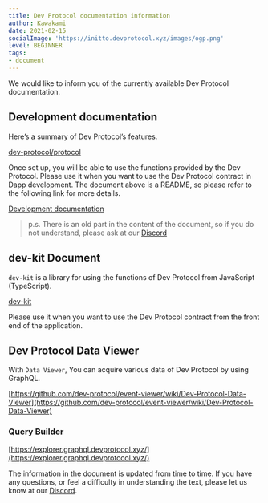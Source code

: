 ```yaml
---
title: Dev Protocol documentation information
author: Kawakami
date: 2021-02-15
socialImage: 'https://initto.devprotocol.xyz/images/ogp.png'
level: BEGINNER
tags:
- document
---
```

We would like to inform you of the currently available Dev Protocol documentation.

## Development documentation

Here’s a summary of Dev Protocol’s features.

[dev-protocol/protocol](https://github.com/dev-protocol/protocol/blob/main/README.md)

Once set up, you will be able to use the functions provided by the Dev Protocol. Please use it when you want to use the Dev Protocol contract in Dapp development.
The document above is a README, so please refer to the following link for more details.

[Development documentation](https://docs.devprotocol.xyz/dev-protocol/)

> p.s. There is an old part in the content of the document, so if you do not understand, please ask at our [Discord](https://discord.gg/VwJp4KM)

## dev-kit Document

`dev-kit` is a library for using the functions of Dev Protocol from JavaScript (TypeScript).

[dev-kit](https://www.npmjs.com/package/@devprotocol/dev-kit)

Please use it when you want to use the Dev Protocol contract from the front end of the application.

## Dev Protocol Data Viewer

With `Data Viewer`, You can acquire various data of Dev Protocol by using GraphQL.

[https://github.com/dev-protocol/event-viewer/wiki/Dev-Protocol-Data-Viewer](https://github.com/dev-protocol/event-viewer/wiki/Dev-Protocol-Data-Viewer)

### Query Builder

[https://explorer.graphql.devprotocol.xyz/](https://explorer.graphql.devprotocol.xyz/)

The information in the document is updated from time to time. If you have any questions, or feel a difficulty in understanding the text, please let us know at our [Discord](https://discord.gg/VwJp4KM).